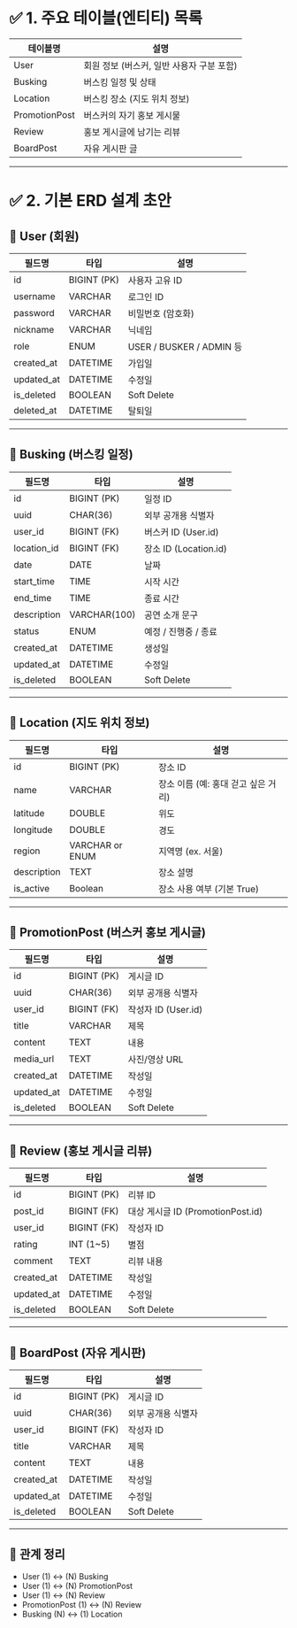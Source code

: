 # ✅ 1. 주요 테이블(엔티티) 목록

| 테이블명        | 설명                                 |
|----------------|--------------------------------------|
| User           | 회원 정보 (버스커, 일반 사용자 구분 포함) |
| Busking        | 버스킹 일정 및 상태                     |
| Location       | 버스킹 장소 (지도 위치 정보)              |
| PromotionPost  | 버스커의 자기 홍보 게시물                 |
| Review         | 홍보 게시글에 남기는 리뷰                 |
| BoardPost      | 자유 게시판 글                          |

---

# ✅ 2. 기본 ERD 설계 초안

## 📌 User (회원)

| 필드명     | 타입        | 설명                         |
|------------|-------------|------------------------------|
| id         | BIGINT (PK) | 사용자 고유 ID               |
| username   | VARCHAR     | 로그인 ID                    |
| password   | VARCHAR     | 비밀번호 (암호화)            |
| nickname   | VARCHAR     | 닉네임                       |
| role       | ENUM        | USER / BUSKER / ADMIN 등     |
| created_at | DATETIME    | 가입일                       |
| updated_at | DATETIME    | 수정일                       |
| is_deleted | BOOLEAN     | Soft Delete                  |
| deleted_at | DATETIME    | 탈퇴일                       |

---

## 📌 Busking (버스킹 일정)

| 필드명      | 타입         | 설명                          |
|-------------|--------------|-------------------------------|
| id          | BIGINT (PK)  | 일정 ID                       |
| uuid        | CHAR(36)     | 외부 공개용 식별자            |
| user_id     | BIGINT (FK)  | 버스커 ID (User.id)           |
| location_id | BIGINT (FK)  | 장소 ID (Location.id)         |
| date        | DATE         | 날짜                          |
| start_time  | TIME         | 시작 시간                     |
| end_time    | TIME         | 종료 시간                     |
| description | VARCHAR(100) | 공연 소개 문구                |
| status      | ENUM         | 예정 / 진행중 / 종료          |
| created_at  | DATETIME     | 생성일                        |
| updated_at  | DATETIME     | 수정일                        |
| is_deleted | BOOLEAN       | Soft Delete                   |

---

## 📌 Location (지도 위치 정보)

| 필드명   | 타입         | 설명                          |
|----------|--------------|-------------------------------|
| id       | BIGINT (PK)  | 장소 ID                       |
| name     | VARCHAR      | 장소 이름 (예: 홍대 걷고 싶은 거리) |
| latitude | DOUBLE       | 위도                          |
| longitude| DOUBLE       | 경도                          |
| region   | VARCHAR or ENUM | 지역명 (ex. 서울)          |
| description | TEXT        | 장소 설명                   |
| is_active | Boolean     | 장소 사용 여부 (기본 True)    |

---

## 📌 PromotionPost (버스커 홍보 게시글)

| 필드명     | 타입         | 설명                          |
|------------|--------------|-------------------------------|
| id         | BIGINT (PK)  | 게시글 ID                    |
| uuid       | CHAR(36)     | 외부 공개용 식별자           |
| user_id    | BIGINT (FK)  | 작성자 ID (User.id)          |
| title      | VARCHAR      | 제목                         |
| content    | TEXT         | 내용                         |
| media_url  | TEXT         | 사진/영상 URL                |
| created_at | DATETIME     | 작성일                       |
| updated_at | DATETIME     | 수정일                        |
| is_deleted | BOOLEAN      | Soft Delete                  |

---

## 📌 Review (홍보 게시글 리뷰)

| 필드명     | 타입         | 설명                             |
|------------|--------------|----------------------------------|
| id         | BIGINT (PK)  | 리뷰 ID                          |
| post_id    | BIGINT (FK)  | 대상 게시글 ID (PromotionPost.id) |
| user_id    | BIGINT (FK)  | 작성자 ID                        |
| rating     | INT (1~5)    | 별점                             |
| comment    | TEXT         | 리뷰 내용                        |
| created_at | DATETIME     | 작성일                           |
| updated_at | DATETIME     | 수정일                           |
| is_deleted | BOOLEAN      | Soft Delete                      |

---

## 📌 BoardPost (자유 게시판)

| 필드명     | 타입         | 설명                          |
|------------|--------------|-------------------------------|
| id         | BIGINT (PK)  | 게시글 ID                    |
| uuid       | CHAR(36)     | 외부 공개용 식별자           |
| user_id    | BIGINT (FK)  | 작성자 ID                    |
| title      | VARCHAR      | 제목                         |
| content    | TEXT         | 내용                         |
| created_at | DATETIME     | 작성일                       |
| updated_at | DATETIME     | 수정일                       |
| is_deleted | BOOLEAN     | Soft Delete                   |

---

## 🔄 관계 정리

- User (1) ↔ (N) Busking  
- User (1) ↔ (N) PromotionPost  
- User (1) ↔ (N) Review  
- PromotionPost (1) ↔ (N) Review  
- Busking (N) ↔ (1) Location
